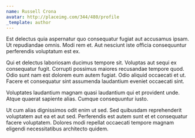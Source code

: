 ```yaml
---
name: Russell Crona
avatar: http://placeimg.com/344/480/profile
_template: author
---
```

Est delectus quia aspernatur quo consequatur fugiat aut accusamus ipsam. Ut repudiandae omnis. Modi rem et. Aut nesciunt iste officia consequuntur perferendis voluptatum est ex.
  
Qui et delectus laboriosam ducimus tempore sit. Voluptas aut sequi ex consequatur fugit. Corrupti possimus maiores recusandae tempore quod. Odio sunt nam est dolorem eum autem fugiat. Odio aliquid occaecati et ut. Facere et consequatur sint assumenda laudantium eveniet occaecati sint.
  
Voluptates laudantium magnam quasi laudantium qui et provident unde. Atque quaerat sapiente alias. Cumque consequuntur iusto.
  
Ut cum alias dignissimos odit enim ut sed. Sed quibusdam reprehenderit voluptatem aut ea et aut sed. Perferendis est autem sunt et et consequatur facere voluptatem. Dolores modi repellat occaecati tempore magnam eligendi necessitatibus architecto quidem.
